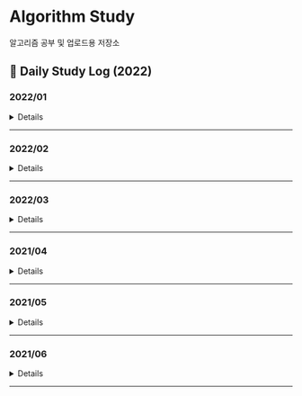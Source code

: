 # Algorithm Study
알고리즘 공부 및 업로드용 저장소

## 📖 Daily Study Log (2022)

### 2022/01
<details value="Details">
<summary>Details</summary>
<div markdown="1">

  |Date|#|Title|Solution|Remarks|
  |:---:|:---:|:---:|:---:|:---:|
  |22/01/01|PG|[여행경로](https://github.com/clap-0/algorithm_study/blob/main/Sources/Programmers/%EC%97%AC%ED%96%89%EA%B2%BD%EB%A1%9C.cpp)|DFS||
  |22/01/02|BOJ 2470|[두 용액](https://github.com/clap-0/algorithm_study/blob/main/Sources/BOJ/2470_%EB%91%90%EC%9A%A9%EC%95%A1.cpp)|이분탐색/투포인터||
  |22/01/03|BOJ 1939|[중량제한](https://github.com/clap-0/algorithm_study/blob/main/Sources/BOJ/1939_%EC%A4%91%EB%9F%89%EC%A0%9C%ED%95%9C.cpp)|다익스트라|유니온파인드 알고리즘으로도 해결 가능|
  |22/01/04|BOJ 3020|[개똥벌레](https://github.com/clap-0/algorithm_study/blob/main/Sources/BOJ/3020_%EA%B0%9C%EB%98%A5%EB%B2%8C%EB%A0%88.cpp)|구간합||
  |22/01/05|BOJ 12015|[가장 긴 증가하는 부분 수열 2](https://github.com/clap-0/algorithm_study/blob/main/Sources/BOJ/12015_%EA%B0%80%EC%9E%A5%EA%B8%B4%EC%A6%9D%EA%B0%80%ED%95%98%EB%8A%94%EB%B6%80%EB%B6%84%EC%88%98%EC%97%B42.cpp)|이분탐색||
  |22/01/06|BOJ 16564|[히오스 프로게이머](https://github.com/clap-0/algorithm_study/blob/main/Sources/BOJ/16564_%ED%9E%88%EC%98%A4%EC%8A%A4%ED%94%84%EB%A1%9C%EA%B2%8C%EC%9D%B4%EB%A8%B8.cpp)|이분탐색||
  |22/01/07|BOJ 3079|[입국심사](https://github.com/clap-0/algorithm_study/blob/main/Sources/BOJ/3079_%EC%9E%85%EA%B5%AD%EC%8B%AC%EC%82%AC.cpp)|이분탐색||
  |22/01/08|PG|[입국심사](https://github.com/clap-0/algorithm_study/blob/main/Sources/Programmers/%EC%9E%85%EA%B5%AD%EC%8B%AC%EC%82%AC.cpp)|이분탐색||
  |22/01/09|BOJ 1072|[게임](https://github.com/clap-0/algorithm_study/blob/main/Sources/BOJ/1072_%EA%B2%8C%EC%9E%84.cpp)|이분탐색||
  |22/01/10|BOJ 1253|[좋다](https://github.com/clap-0/algorithm_study/blob/main/Sources/BOJ/1253_%EC%A2%8B%EB%8B%A4.cpp)|투포인터||
  |22/01/11|BOJ 2022|[사다리](https://github.com/clap-0/algorithm_study/blob/main/Sources/BOJ/2022_%EC%82%AC%EB%8B%A4%EB%A6%AC.cpp)|이분탐색||
  |22/01/12|BOJ 3896|[소수 사이 수열](https://github.com/clap-0/algorithm_study/blob/main/Sources/BOJ/3896_%EC%86%8C%EC%88%98%EC%82%AC%EC%9D%B4%EC%88%98%EC%97%B4.cpp)|소수판별/이분탐색||
  |22/01/13|BOJ 2866|[문자열 잘라내기](https://github.com/clap-0/algorithm_study/blob/main/Sources/BOJ/2866_%EB%AC%B8%EC%9E%90%EC%97%B4%EC%9E%98%EB%9D%BC%EB%82%B4%EA%B8%B0.cpp)|정렬/문자열||
  |22/01/14|BOJ 11687|[팩토리얼 0의 개수](https://github.com/clap-0/algorithm_study/blob/main/Sources/BOJ/11687_%ED%8C%A9%ED%86%A0%EB%A6%AC%EC%96%BC0%EC%9D%98%EA%B0%9C%EC%88%98.cpp)|이분탐색/수학||
  |22/01/15|BOJ 18114|[블랙 프라이데이](https://github.com/clap-0/algorithm_study/blob/main/Sources/BOJ/18114_%EB%B8%94%EB%9E%99%ED%94%84%EB%9D%BC%EC%9D%B4%EB%8D%B0%EC%9D%B4.cpp)|이분탐색/브루트포스||
  |22/01/16|BOJ 9024|[두 수의 합](https://github.com/clap-0/algorithm_study/blob/main/Sources/BOJ/9024_%EB%91%90%EC%88%98%EC%9D%98%ED%95%A9.cpp)|투포인터||
  |22/01/17|BOJ 17179|[케이크 자르기](https://github.com/clap-0/algorithm_study/blob/main/Sources/BOJ/17179_%EC%BC%80%EC%9D%B4%ED%81%AC%EC%9E%90%EB%A5%B4%EA%B8%B0.cpp)|이분탐색/그리디||
  |22/01/18|BOJ 5710|[전기 요금](https://github.com/clap-0/algorithm_study/blob/main/Sources/BOJ/5710_%EC%A0%84%EA%B8%B0%EC%9A%94%EA%B8%88.cpp)|이분탐색/수학||
  |22/01/19|BOJ 14746|[Closest Pair](https://github.com/clap-0/algorithm_study/blob/main/Sources/BOJ/14746_ClosestPair.cpp)|투포인터||
  |22/01/20|PG|[징검다리](https://github.com/clap-0/algorithm_study/blob/main/Sources/Programmers/%EC%A7%95%EA%B2%80%EB%8B%A4%EB%A6%AC.cpp)|이분탐색/그리디|BOJ 17179와 유사한 문제|
  |22/01/21|PG|[가장 먼 노드](https://github.com/clap-0/algorithm_study/blob/main/Sources/Programmers/%EA%B0%80%EC%9E%A5%EB%A8%BC%EB%85%B8%EB%93%9C.cpp)|그래프/BFS||
  |22/01/22|BOJ 14716|[현수막](https://github.com/clap-0/algorithm_study/blob/main/Sources/BOJ/14716_%ED%98%84%EC%88%98%EB%A7%89.cpp)|DFS||
  |22/01/23|BOJ 2668|[숫자고르기](https://github.com/clap-0/algorithm_study/blob/main/Sources/BOJ/2668_%EC%88%AB%EC%9E%90%EA%B3%A0%EB%A5%B4%EA%B8%B0.cpp)|그래프/DFS|DFS로 사이클찾기|
  |22/01/24|PG|[순위](https://github.com/clap-0/algorithm_study/blob/main/Sources/Programmers/%EC%88%9C%EC%9C%84.cpp)|플로이드||
  |22/01/25|BOJ 1806|[부분합](https://github.com/clap-0/algorithm_study/blob/main/Sources/BOJ/1806_%EB%B6%80%EB%B6%84%ED%95%A9.cpp)|투포인터||
  |22/01/26|BOJ 19598|[최소 회의실 개수](https://github.com/clap-0/algorithm_study/blob/main/Sources/BOJ/19598_%EC%B5%9C%EC%86%8C%ED%9A%8C%EC%9D%98%EC%8B%A4%EA%B0%9C%EC%88%98.cpp)|그리디/우선순위큐||
  |22/01/27|BOJ 19640|[화장실의 규칙](https://github.com/clap-0/algorithm_study/blob/main/Sources/BOJ/19640_%ED%99%94%EC%9E%A5%EC%8B%A4%EC%9D%98%EA%B7%9C%EC%B9%99.cpp)|우선순위큐||
  |22/01/28|BOJ 22252|[정보 상인 호석](https://github.com/clap-0/algorithm_study/blob/main/Sources/BOJ/22252_%EC%A0%95%EB%B3%B4%EC%83%81%EC%9D%B8%ED%98%B8%EC%84%9D.cpp)|우선순위큐/해시||
  |22/01/29|BOJ 13975|[파일 합치기3](https://github.com/clap-0/algorithm_study/blob/main/Sources/BOJ/13975_%ED%8C%8C%EC%9D%BC%ED%95%A9%EC%B9%98%EA%B8%B03.cpp)|그리디/우선순위큐||
  |22/01/30|BOJ 14698|[전생했더니 슬라임 연구자였던 건에 대하여 (Hard)](https://github.com/clap-0/algorithm_study/blob/main/Sources/BOJ/14698_%EC%A0%84%EC%83%9D%ED%96%88%EB%8D%94%EB%8B%88%EC%8A%AC%EB%9D%BC%EC%9E%84%20%EC%97%B0%EA%B5%AC%EC%9E%90%EC%98%80%EB%8D%98%EA%B1%B4%EC%97%90%EB%8C%80%ED%95%98%EC%97%AC(Hard).cpp)|그리디/우선순위큐||
  |22/01/31|BOJ 14888|[연산자 끼워넣기](https://github.com/clap-0/algorithm_study/blob/main/Sources/BOJ/14888_%EC%97%B0%EC%82%B0%EC%9E%90%EB%81%BC%EC%9B%8C%EB%84%A3%EA%B8%B0.cpp)|브루트포스/백트래킹||

</div>
</details>

---

### 2022/02
<details value="Details">
  <summary>Details</summary>
  <div markdown="1">
    
  |Date|#|Title|Solution|Remarks|
  |:---:|:---:|:---:|:---:|:---:|
  |22/02/01|BOJ 2502|[떡 먹는 호랑이](https://github.com/clap-0/algorithm_study/blob/main/Sources/BOJ/2502_%EB%96%A1%EB%A8%B9%EB%8A%94%ED%98%B8%EB%9E%91%EC%9D%B4.cpp)|브루트포스||
  |22/02/02|BOJ 19638|[센티와 마법의 뿅망치](https://github.com/clap-0/algorithm_study/blob/main/Sources/BOJ/19638_%EC%84%BC%ED%8B%B0%EC%99%80%EB%A7%88%EB%B2%95%EC%9D%98%EB%BF%85%EB%A7%9D%EC%B9%98.cpp)|우선순위큐||
  |22/02/03|PG|[이중우선순위큐](https://github.com/clap-0/algorithm_study/blob/main/Sources/Programmers/%EC%9D%B4%EC%A4%91%EC%9A%B0%EC%84%A0%EC%88%9C%EC%9C%84%ED%81%90.cpp)|우선순위큐||
  |22/02/04|PG|[소수 찾기](https://github.com/clap-0/algorithm_study/blob/main/Sources/Programmers/%EC%86%8C%EC%88%98%EC%B0%BE%EA%B8%B0.cpp)|브루트포스/소수판별||
  |22/02/05|BOJ 1041|[주사위](https://github.com/clap-0/algorithm_study/blob/main/Sources/BOJ/1041_%EC%A3%BC%EC%82%AC%EC%9C%84.cpp)|수학/그리디||
  |22/02/06|BOJ 12904|[A와 B](https://github.com/clap-0/algorithm_study/blob/main/Sources/BOJ/12904_A%EC%99%80B.cpp)|그리디||
  |22/02/07|BOJ 6087|[레이저 통신](https://github.com/clap-0/algorithm_study/blob/main/Sources/BOJ/6087_%EB%A0%88%EC%9D%B4%EC%A0%80%ED%86%B5%EC%8B%A0.cpp)|다익스트라||
  |22/02/08|BOJ 2042|[구간 합 구하기](https://github.com/clap-0/algorithm_study/blob/main/Sources/BOJ/2042_%EA%B5%AC%EA%B0%84%ED%95%A9%EA%B5%AC%ED%95%98%EA%B8%B0.cpp)|세그먼트 트리/펜윅 트리|*Updated*|
  |22/02/09|BOJ 15824|[너 봄에는 캡사이신이 맛있단다](https://github.com/clap-0/algorithm_study/blob/main/Sources/BOJ/15824_%EB%84%88%EB%B4%84%EC%97%90%EB%8A%94%EC%BA%A1%EC%82%AC%EC%9D%B4%EC%8B%A0%EC%9D%B4%EB%A7%9B%EC%9E%88%EB%8B%A8%EB%8B%A4.cpp)|수학/분할정복|⭐|
  |22/02/10|BOJ 1325|[효율적인 해킹](https://github.com/clap-0/algorithm_study/blob/main/Sources/BOJ/1325_%ED%9A%A8%EC%9C%A8%EC%A0%81%EC%9D%B8%ED%95%B4%ED%82%B9.cpp)|DFS||
  |22/02/11|BOJ 5430|[AC](https://github.com/clap-0/algorithm_study/blob/main/Sources/BOJ/5430_AC.cpp)|구현/덱||
  |22/02/12|BOJ 3015|[오아시스 재결합](https://github.com/clap-0/algorithm_study/blob/main/Sources/BOJ/3015_%EC%98%A4%EC%95%84%EC%8B%9C%EC%8A%A4%EC%9E%AC%EA%B2%B0%ED%95%A9.cpp)|스택||
  |22/02/13|BOJ 2170|[선 긋기](https://github.com/clap-0/algorithm_study/blob/main/Sources/BOJ/2170_%EC%84%A0%EA%B8%8B%EA%B8%B0.cpp)|스위핑/정렬||
  |22/02/14|BOJ 13334|[철로](https://github.com/clap-0/algorithm_study/blob/main/Sources/BOJ/13334_%EC%B2%A0%EB%A1%9C.cpp)|스위핑/우선순위큐||
  |22/02/15|BOJ 17619|[개구리 점프](https://github.com/clap-0/algorithm_study/blob/main/Sources/BOJ/17619_%EA%B0%9C%EA%B5%AC%EB%A6%AC%EC%A0%90%ED%94%84.cpp)|스위핑/유니온파인드||
  |22/02/16|BOJ 15922|[아우으 우아으이야!!](https://github.com/clap-0/algorithm_study/blob/main/Sources/BOJ/15922_%EC%95%84%EC%9A%B0%EC%9C%BC%EC%9A%B0%EC%95%84%EC%9C%BC%EC%9D%B4%EC%95%BC!!.cpp)|스위핑||
  |22/02/17|BOJ 1758|[알바생 강호](https://github.com/clap-0/algorithm_study/blob/main/Sources/BOJ/1758_%EC%95%8C%EB%B0%94%EC%83%9D%EA%B0%95%ED%98%B8.cpp)|그리디||
  |22/02/18|BOJ 2836|[수상 택시](https://github.com/clap-0/algorithm_study/blob/main/Sources/BOJ/2836_%EC%88%98%EC%83%81%ED%83%9D%EC%8B%9C.cpp)|스위핑||
  |22/02/19|BOJ 1448|[삼각형 만들기](https://github.com/clap-0/algorithm_study/blob/main/Sources/BOJ/1448_%EC%82%BC%EA%B0%81%ED%98%95%EB%A7%8C%EB%93%A4%EA%B8%B0.cpp)|그리디/수학||
  |22/02/20|BOJ 5419|[북서풍](https://github.com/clap-0/algorithm_study/blob/main/Sources/BOJ/5419_%EB%B6%81%EC%84%9C%ED%92%8D.cpp)|스위핑/펜윅트리||
  |22/02/21|BOJ 2011|[암호코드](https://github.com/clap-0/algorithm_study/blob/main/Sources/BOJ/2011_%EC%95%94%ED%98%B8%EC%BD%94%EB%93%9C.cpp)|DP||
  |22/02/22|BOJ 2533|[사회망 서비스(SNS)](https://github.com/clap-0/algorithm_study/blob/main/Sources/BOJ/2533_%EC%82%AC%ED%9A%8C%EB%A7%9D%EC%84%9C%EB%B9%84%EC%8A%A4(SNS).cpp)|DP/DFS||
  |22/02/23|BOJ 15989|[1, 2, 3 더하기 4](https://github.com/clap-0/algorithm_study/blob/main/Sources/BOJ/15989_1%2C2%2C3%EB%8D%94%ED%95%98%EA%B8%B04.cpp)|DP||
  |22/02/24|BOJ 2655|[가장높은탑쌓기](https://github.com/clap-0/algorithm_study/blob/main/Sources/BOJ/2655_%EA%B0%80%EC%9E%A5%EB%86%92%EC%9D%80%ED%83%91%EC%8C%93%EA%B8%B0.cpp)|DP||
  |22/02/25|BOJ 2306|[유전자](https://github.com/clap-0/algorithm_study/blob/main/Sources/BOJ/2306_%EC%9C%A0%EC%A0%84%EC%9E%90.cpp)|DP||
  |22/02/26|BOJ 12996|[Acka](https://github.com/clap-0/algorithm_study/blob/main/Sources/BOJ/12996_Acka.cpp)|DP||
  |22/02/27|BOJ 1958|[LCS 3](https://github.com/clap-0/algorithm_study/blob/main/Sources/BOJ/1958_LCS3.cpp)|DP/문자열||
  |22/02/28|BOJ 2560|[짚신벌레](https://github.com/clap-0/algorithm_study/blob/main/Sources/BOJ/2560_%EC%A7%9A%EC%8B%A0%EB%B2%8C%EB%A0%88.cpp)|DP||
  
  </div>
</details>
  
---

### 2022/03
<details value="Details">
  <summary>Details</summary>
  <div markdown="1">
    
  |Date|#|Title|Solution|Remarks|
  |:--:|:--:|:--:|:--:|:--:|
  |22/03/01|BOJ 7579|[앱](https://github.com/clap-0/algorithm_study/blob/main/Sources/BOJ/7579_%EC%95%B1.cpp)|DP/Knapsack||
  |22/03/02|BOJ 14650|[걷다보니 신천역 삼 (Small)](https://github.com/clap-0/algorithm_study/blob/main/Sources/BOJ/14650_%EA%B1%B7%EB%8B%A4%EB%B3%B4%EB%8B%88%EC%8B%A0%EC%B2%9C%EC%97%AD%EC%82%BC(Small).cpp)|DP||
  |22/03/03|BOJ 2748|[피보나치 수 2](https://github.com/clap-0/algorithm_study/blob/main/Sources/BOJ/2748_%ED%94%BC%EB%B3%B4%EB%82%98%EC%B9%98%EC%88%982.cpp)|DP||
  |22/03/04|BOJ 16432|[떡장수와 호랑이](https://github.com/clap-0/algorithm_study/blob/main/Sources/BOJ/16432_%EB%96%A1%EC%9E%A5%EC%88%98%EC%99%80%ED%98%B8%EB%9E%91%EC%9D%B4.cpp)|DFS||
  |22/03/05|BOJ 2565|[전깃줄](https://github.com/clap-0/algorithm_study/blob/main/Sources/BOJ/2565_%EC%A0%84%EA%B9%83%EC%A4%84.cpp)|DP|LIS|
  |22/03/06|BOJ 14226|[이모티콘](https://github.com/clap-0/algorithm_study/blob/main/Sources/BOJ/14226_%EC%9D%B4%EB%AA%A8%ED%8B%B0%EC%BD%98.cpp)|BFS||
  |22/03/07|BOJ 13398|[연속합 2](https://github.com/clap-0/algorithm_study/blob/main/Sources/BOJ/13398_%EC%97%B0%EC%86%8D%ED%95%A92.cpp)|DP||
  |22/03/08|BOJ 10835|[카드게임](https://github.com/clap-0/algorithm_study/blob/main/Sources/BOJ/10835_%EC%B9%B4%EB%93%9C%EA%B2%8C%EC%9E%84.cpp)|DP||
  |22/03/09|BOJ 2240|[자두나무](https://github.com/clap-0/algorithm_study/blob/main/Sources/BOJ/2240_%EC%9E%90%EB%91%90%EB%82%98%EB%AC%B4.cpp)|DP||
  |22/03/10|BOJ 1720|[타일 코드](https://github.com/clap-0/algorithm_study/blob/main/Sources/BOJ/1720_%ED%83%80%EC%9D%BC%EC%BD%94%EB%93%9C.cpp)|DP||
  |22/03/11|BOJ 11689|[GCD(n, k) = 1](https://github.com/clap-0/algorithm_study/blob/main/Sources/BOJ/11689_GCD(n%2Ck)%3D1.cpp)|수학/소수판별|오일러 파이 함수|
  |22/03/12|BOJ 2295|[세 수의 합](https://github.com/clap-0/algorithm_study/blob/main/Sources/BOJ/2295_%EC%84%B8%EC%88%98%EC%9D%98%ED%95%A9.cpp)|MITM/이분탐색||
  |22/03/13|BOJ 2670|[연속부분최대곱](https://github.com/clap-0/algorithm_study/blob/main/Sources/BOJ/2670_%EC%97%B0%EC%86%8D%EB%B6%80%EB%B6%84%EC%B5%9C%EB%8C%80%EA%B3%B1.cpp)|DP||
  |22/03/14|BOJ 1208|[부분수열의 합 2](https://github.com/clap-0/algorithm_study/blob/main/Sources/BOJ/1208_%EB%B6%80%EB%B6%84%EC%88%98%EC%97%B4%EC%9D%98%ED%95%A92.cpp)|MITM||
  |22/03/15|BOJ 7453|[합이 0인 네 정수](https://github.com/clap-0/algorithm_study/blob/main/Sources/BOJ/7453_%ED%95%A9%EC%9D%B40%EC%9D%B8%EB%84%A4%EC%A0%95%EC%88%98.cpp)|MITM/이분탐색||
  |22/03/16|BOJ 11758|[CCW](https://github.com/clap-0/algorithm_study/blob/main/Sources/BOJ/11758_CCW.cpp)|기하학|CCW|
  |-|BOJ 2166|[다각형의 면적](https://github.com/clap-0/algorithm_study/blob/main/Sources/BOJ/2166_%EB%8B%A4%EA%B0%81%ED%98%95%EC%9D%98%EB%A9%B4%EC%A0%81.cpp)|기하학/다각형의 넓이|CCW|
  |22/03/17|BOJ 17386|[선분 교차 1](https://github.com/clap-0/algorithm_study/blob/main/Sources/BOJ/17386_%EC%84%A0%EB%B6%84%EA%B5%90%EC%B0%A81.cpp)|기하학|CCW|
  |22/03/18|BOJ 17387|[선분 교차 2](https://github.com/clap-0/algorithm_study/blob/main/Sources/BOJ/17387_%EC%84%A0%EB%B6%84%EA%B5%90%EC%B0%A82.cpp)|기하학|CCW|
  |22/03/19|BOJ 22953|[도도의 음식 준비](https://github.com/clap-0/algorithm_study/blob/main/Sources/BOJ/22953_%EB%8F%84%EB%8F%84%EC%9D%98%EC%9D%8C%EC%8B%9D%EC%A4%80%EB%B9%84.cpp)|이분탐색/백트래킹|Parametric Search|
  |22/03/20|BOJ 12738|[가장 긴 증가하는 부분 수열 3](https://github.com/clap-0/algorithm_study/blob/main/Sources/BOJ/12738_%EA%B0%80%EC%9E%A5%EA%B8%B4%EC%A6%9D%EA%B0%80%ED%95%98%EB%8A%94%EB%B6%80%EB%B6%84%EC%88%98%EC%97%B43.cpp)|이분탐색||
  |22/03/21|BOJ 9466|[텀 프로젝트](https://github.com/clap-0/algorithm_study/blob/main/Sources/BOJ/9466_%ED%85%80%ED%94%84%EB%A1%9C%EC%A0%9D%ED%8A%B8.cpp)|DFS/그래프||
  |22/03/23|BOJ 1644|[소수의 연속합](https://github.com/clap-0/algorithm_study/blob/main/Sources/BOJ/1644_%EC%86%8C%EC%88%98%EC%9D%98%EC%97%B0%EC%86%8D%ED%95%A9.cpp)|소수판별/투포인터||
  |22/03/24|BOJ 1007|[벡터 매칭](https://github.com/clap-0/algorithm_study/blob/main/Sources/BOJ/1007_%EB%B2%A1%ED%84%B0%EB%A7%A4%EC%B9%AD.cpp)|브루트포스/수학||
  |22/03/25|BOJ 2635|[수 이어가기](https://github.com/clap-0/algorithm_study/blob/main/Sources/BOJ/2635_%EC%88%98%EC%9D%B4%EC%96%B4%EA%B0%80%EA%B8%B0.cpp)|브루트포스||
  |22/03/26|BOJ 4673|[셀프 넘버](https://github.com/clap-0/algorithm_study/blob/main/Sources/BOJ/4673_%EC%85%80%ED%94%84%EB%84%98%EB%B2%84.cpp)|브루트포스||
  |22/03/27|BOJ 9527|[1의 개수 세기](https://github.com/clap-0/algorithm_study/blob/main/Sources/BOJ/9527_1%EC%9D%98%EA%B0%9C%EC%88%98%EC%84%B8%EA%B8%B0.cpp)|수학/누적합||
  |22/03/28|BOJ 15652|[N과 M (4)](https://github.com/clap-0/algorithm_study/blob/main/Sources/BOJ/15652_N%EA%B3%BCM(4).cpp)|백트래킹||
  |22/03/29|BOJ 16946|[벽 부수고 이동하기 4](https://github.com/clap-0/algorithm_study/blob/main/Sources/BOJ/16946_%EB%B2%BD%EB%B6%80%EC%88%98%EA%B3%A0%EC%9D%B4%EB%8F%99%ED%95%98%EA%B8%B04.cpp)|유니온파인드/그래프||
  |22/03/30|BOJ 20149|[선분 교차 3](https://github.com/clap-0/algorithm_study/blob/main/Sources/BOJ/20149_%EC%84%A0%EB%B6%84%EA%B5%90%EC%B0%A83.cpp)|기하학|CCW|
  |22/03/31|BOJ 14284|[간선 이어가기 2](https://github.com/clap-0/algorithm_study/blob/main/Sources/BOJ/14284_%EA%B0%84%EC%84%A0%EC%9D%B4%EC%96%B4%EA%B0%80%EA%B8%B02.cpp)|다익스트라||
  
    
  </div>
</details>
  
---

### 2021/04
<details value="Details">
  <summary>Details</summary>
  <div markdown="1">
    
  |Date|#|Title|Solution|Remarks|
  |:--:|:--:|:--:|:--:|:--:|
  |22/04/01|BOJ 1495|[기타리스트](https://github.com/clap-0/algorithm_study/blob/main/Sources/BOJ/1495_%EA%B8%B0%ED%83%80%EB%A6%AC%EC%8A%A4%ED%8A%B8.cpp)|DP||
  |22/04/02|BOJ 1038|[감소하는 수](https://github.com/clap-0/algorithm_study/blob/main/Sources/BOJ/1038_%EA%B0%90%EC%86%8C%ED%95%98%EB%8A%94%EC%88%98.cpp)|브루트포스||
  |22/04/03|BOJ 1662|[압축](https://github.com/clap-0/algorithm_study/blob/main/Sources/BOJ/1662_%EC%95%95%EC%B6%95.cpp)|구현/재귀||
  |22/04/04|BOJ 1507|[궁금한 민호](https://github.com/clap-0/algorithm_study/blob/main/Sources/BOJ/1507_%EA%B6%81%EA%B8%88%ED%95%9C%EB%AF%BC%ED%98%B8.cpp)|플로이드||
  |22/04/05|BOJ 11437|[LCA](https://github.com/clap-0/algorithm_study/blob/main/Sources/BOJ/11437_LCA.cpp)|트리/DP/희소 배열|LCA|
  |22/04/06|BOJ 1761|[정점들의 거리](https://github.com/clap-0/algorithm_study/blob/main/Sources/BOJ/1761_%EC%A0%95%EC%A0%90%EB%93%A4%EC%9D%98%EA%B1%B0%EB%A6%AC.cpp)|트리/DP/희소 배열|LCA|
  |22/04/07|BOJ 11438|[LCA 2](https://github.com/clap-0/algorithm_study/blob/main/Sources/BOJ/11438_LCA2.cpp)|트리/DP/희소 배열|LCA|
  |22/04/08|BOJ 4354|[문자열 제곱](https://github.com/clap-0/algorithm_study/blob/main/Sources/BOJ/4354_%EB%AC%B8%EC%9E%90%EC%97%B4%EC%A0%9C%EA%B3%B1.cpp)|KMP||
  |22/04/09|BOJ 16916|[부분 문자열](https://github.com/clap-0/algorithm_study/blob/main/Sources/BOJ/16916_%EB%B6%80%EB%B6%84%EB%AC%B8%EC%9E%90%EC%97%B4.cpp)|KMP||
  |22/04/10|BOJ 3176|[도로 네트워크](https://github.com/clap-0/algorithm_study/blob/main/Sources/BOJ/3176_%EB%8F%84%EB%A1%9C%EB%84%A4%ED%8A%B8%EC%9B%8C%ED%81%AC.cpp)|트리/DP/희소 배열|LCA|
  |22/04/11|BOJ 1305|[광고](https://github.com/clap-0/algorithm_study/blob/main/Sources/BOJ/1305_%EA%B4%91%EA%B3%A0.cpp)|KMP||
  |22/04/12|BOJ 1774|[우주신과의 교감](https://github.com/clap-0/algorithm_study/blob/main/Sources/BOJ/1774_%EC%9A%B0%EC%A3%BC%EC%8B%A0%EA%B3%BC%EC%9D%98%EA%B5%90%EA%B0%90.cpp)|MST||
  |22/04/13|BOJ 11585|[속타는 저녁 메뉴](https://github.com/clap-0/algorithm_study/blob/main/Sources/BOJ/11585_%EC%86%8D%ED%83%80%EB%8A%94%EC%A0%80%EB%85%81%EB%A9%94%EB%89%B4.cpp)|KMP||
  |22/04/14|BOJ 2230|[수 고르기](https://github.com/clap-0/algorithm_study/blob/main/Sources/BOJ/2230_%EC%88%98%EA%B3%A0%EB%A5%B4%EA%B8%B0.cpp)|투포인터||
  |22/04/15|BOJ 2436|[공약수](https://github.com/clap-0/algorithm_study/blob/main/Sources/BOJ/2436_%EA%B3%B5%EC%95%BD%EC%88%98.cpp)|브루트포스/유클리드 호제법||
  |22/04/16|BOJ 17425|[약수의 합](https://github.com/clap-0/algorithm_study/blob/main/Sources/BOJ/17425_%EC%95%BD%EC%88%98%EC%9D%98%ED%95%A9.cpp)|누적합/에라토스테네스의 체||
  |22/04/17|BOJ 17298|[오큰수](https://github.com/clap-0/algorithm_study/blob/main/Sources/BOJ/17298_%EC%98%A4%ED%81%B0%EC%88%98.cpp)|스택||
  |22/04/18|BOJ 12104|[순환 순열](https://github.com/clap-0/algorithm_study/blob/main/Sources/BOJ/12104_%EC%88%9C%ED%99%98%EC%88%9C%EC%97%B4.cpp)|KMP||
  |22/04/19|BOJ 16900|[이름 정하기](https://github.com/clap-0/algorithm_study/blob/main/Sources/BOJ/16900_%EC%9D%B4%EB%A6%84%EC%A0%95%ED%95%98%EA%B8%B0.cpp)|KMP||
  |22/04/20|BOJ 16570|[앞뒤가 맞는 수열](https://github.com/clap-0/algorithm_study/blob/main/Sources/BOJ/16570_%EC%95%9E%EB%92%A4%EA%B0%80%EB%A7%9E%EB%8A%94%EC%88%98%EC%97%B4.cpp)|KMP||
  |22/04/21|BOJ 1052|[물병](https://github.com/clap-0/algorithm_study/blob/main/Sources/BOJ/1052_%EB%AC%BC%EB%B3%91.cpp)|비트마스킹/그리디||
  |22/04/22|BOJ 10973|[이전 순열](https://github.com/clap-0/algorithm_study/blob/main/Sources/BOJ/10973_%EC%9D%B4%EC%A0%84%EC%88%9C%EC%97%B4.cpp)|구현||
  |22/04/23|BOJ 17413|[단어 뒤집기 2](https://github.com/clap-0/algorithm_study/blob/main/Sources/BOJ/17413_%EB%8B%A8%EC%96%B4%EB%92%A4%EC%A7%91%EA%B8%B02.cpp)|구현/스택||
  |22/04/24|BOJ 18111|[마인크래프트](https://github.com/clap-0/algorithm_study/blob/main/Sources/BOJ/18111_%EB%A7%88%EC%9D%B8%ED%81%AC%EB%9E%98%ED%94%84%ED%8A%B8.cpp)|구현/누적합||
  |22/04/25|BOJ 2902|[KMP는 왜 KMP일까?](https://github.com/clap-0/algorithm_study/blob/main/Sources/BOJ/2902_KMP%EB%8A%94%EC%99%9CKMP%EC%9D%BC%EA%B9%8C%3F.cpp)|구현||
  |22/04/26|BOJ 2581|[소수](https://github.com/clap-0/algorithm_study/blob/main/Sources/BOJ/2581_%EC%86%8C%EC%88%98.cpp)|소수판별||
  |22/04/27|BOJ 10926|[??!](https://github.com/clap-0/algorithm_study/blob/main/Sources/BOJ/10926_%3F%3F!.cpp)|구현||
  |22/04/28|BOJ 1063|[킹](https://github.com/clap-0/algorithm_study/blob/main/Sources/BOJ/1063_%ED%82%B9.cpp)|구현||
  |22/04/29|BOJ 2098|[외판원 순회](https://github.com/clap-0/algorithm_study/blob/main/Sources/BOJ/2098_%EC%99%B8%ED%8C%90%EC%9B%90%EC%88%9C%ED%9A%8C.cpp)|DP/비트마스킹||
  |22/04/30|BOJ 1562|[계단 수](https://github.com/clap-0/algorithm_study/blob/main/Sources/BOJ/1562_%EA%B3%84%EB%8B%A8%EC%88%98.cpp)|DP/비트마스킹||
    
  </div>
</details>

---

### 2021/05
<details value="Details">
  <summary>Details</summary>
  <div markdown="1">
    
  |Date|#|Title|Solution|Remarks|
  |:--:|:--:|:--:|:--:|:--:|
  |22/05/01|BOJ 15658|[연산자 끼워넣기 (2)](https://github.com/clap-0/algorithm_study/blob/main/Sources/BOJ/15658_%EC%97%B0%EC%82%B0%EC%9E%90%EB%81%BC%EC%9B%8C%EB%84%A3%EA%B8%B0(2).cpp)|구현/백트래킹||
  |22/05/02|BOJ 1102|[발전소](https://github.com/clap-0/algorithm_study/blob/main/Sources/BOJ/1102_%EB%B0%9C%EC%A0%84%EC%86%8C.cpp)|DP/비트마스킹||
  |22/05/03|BOJ 1029|[그림 교환](https://github.com/clap-0/algorithm_study/blob/main/Sources/BOJ/1029_%EA%B7%B8%EB%A6%BC%EA%B5%90%ED%99%98.cpp)|DP/비트마스킹||
  |22/05/04|BOJ 16991|[외판원 순회 3](https://github.com/clap-0/algorithm_study/blob/main/Sources/BOJ/16991_%EC%99%B8%ED%8C%90%EC%9B%90%EC%88%9C%ED%9A%8C3.cpp)|DP/비트마스킹||
  |22/05/05|BOJ 2320|[끝말잇기](https://github.com/clap-0/algorithm_study/blob/main/Sources/BOJ/2320_%EB%81%9D%EB%A7%90%EC%9E%87%EA%B8%B0.cpp)|DP/비트마스킹||
  |22/05/06|BOJ 1918|[후위 표기식](https://github.com/clap-0/algorithm_study/blob/main/Sources/BOJ/1918_%ED%9B%84%EC%9C%84%ED%91%9C%EA%B8%B0%EC%8B%9D.cpp)|스택||
  |22/05/07|BOJ 11444|[피보나치 수 6](https://github.com/clap-0/algorithm_study/blob/main/Sources/BOJ/11444_%ED%94%BC%EB%B3%B4%EB%82%98%EC%B9%98%EC%88%986.cpp)|수학/분할정복||
  |22/05/08|BOJ 2156|[포도주 시식](https://github.com/clap-0/algorithm_study/blob/main/Sources/BOJ/2156_%ED%8F%AC%EB%8F%84%EC%A3%BC%EC%8B%9C%EC%8B%9D.cpp)|DP||
  |22/05/09|BOJ 15657|[N과 M (8)](https://github.com/clap-0/algorithm_study/blob/main/Sources/BOJ/15657_N%EA%B3%BCM(8).cpp)|백트래킹||
  |22/05/10|BOJ 15663|[N과 M (9)](https://github.com/clap-0/algorithm_study/blob/main/Sources/BOJ/15663_N%EA%B3%BCM(9).cpp)|백트래킹||
  |22/05/11|BOJ 15666|[N과 M (12)](https://github.com/clap-0/algorithm_study/blob/main/Sources/BOJ/15666_N%EA%B3%BCM(12).cpp)|백트래킹||
  |22/05/12|BOJ 1311|[할 일 정하기 1](https://github.com/clap-0/algorithm_study/blob/main/Sources/BOJ/1311_%ED%95%A0%EC%9D%BC%EC%A0%95%ED%95%98%EA%B8%B01.cpp)|DP/비트마스킹||
  |22/05/13|BOJ 1043|[거짓말](https://github.com/clap-0/algorithm_study/blob/main/Sources/BOJ/1043_%EA%B1%B0%EC%A7%93%EB%A7%90.cpp)|유니온파인드||
  |22/05/14|BOJ 18870|[좌표 압축](https://github.com/clap-0/algorithm_study/blob/main/Sources/BOJ/18870_%EC%A2%8C%ED%91%9C%EC%95%95%EC%B6%95.cpp)|정렬/좌표압축||
  |22/05/15|BOJ 1676|[팩토리얼 0의 개수](https://github.com/clap-0/algorithm_study/blob/main/Sources/BOJ/1676_%ED%8C%A9%ED%86%A0%EB%A6%AC%EC%96%BC0%EC%9D%98%EA%B0%9C%EC%88%98.cpp)|수학||
  |22/05/16|BOJ 5525|[IOIOI](https://github.com/clap-0/algorithm_study/blob/main/Sources/BOJ/5525_IOIOI.cpp)|구현||
  |22/05/17|BOJ 17352|[여러분의 다리가 되어 드리겠습니다!](https://github.com/clap-0/algorithm_study/blob/main/Sources/BOJ/17352_%EC%97%AC%EB%9F%AC%EB%B6%84%EC%9D%98%EB%8B%A4%EB%A6%AC%EA%B0%80%EB%90%98%EC%96%B4%EB%93%9C%EB%A6%AC%EA%B2%A0%EC%8A%B5%EB%8B%88%EB%8B%A4!.cpp)|유니온파인드||
  |22/05/18|BOJ 9372|[상근이의 여행](https://github.com/clap-0/algorithm_study/blob/main/Sources/BOJ/9372_%EC%83%81%EA%B7%BC%EC%9D%B4%EC%9D%98%EC%97%AC%ED%96%89.cpp)|트리||
  |22/05/19|BOJ 2580|[스도쿠](https://github.com/clap-0/algorithm_study/blob/main/Sources/BOJ/2580_%EC%8A%A4%EB%8F%84%EC%BF%A0.cpp)|백트래킹||
  |22/05/20|BOJ 9934|[완전 이진 트리](https://github.com/clap-0/algorithm_study/blob/main/Sources/BOJ/9934_%EC%99%84%EC%A0%84%EC%9D%B4%EC%A7%84%ED%8A%B8%EB%A6%AC.cpp)|트리/재귀||
  |22/05/21|BOJ 2250|[트리의 높이와 너비](https://github.com/clap-0/algorithm_study/blob/main/Sources/BOJ/2250_%ED%8A%B8%EB%A6%AC%EC%9D%98%EB%86%92%EC%9D%B4%EC%99%80%EB%84%88%EB%B9%84.cpp)|트리/DFS||
  |22/05/22|BOJ 3584|[가장 가까운 공통 조상](https://github.com/clap-0/algorithm_study/blob/main/Sources/BOJ/3584_%EA%B0%80%EC%9E%A5%EA%B0%80%EA%B9%8C%EC%9A%B4%EA%B3%B5%ED%86%B5%EC%A1%B0%EC%83%81.cpp)|트리/DP/희소배열|LCA|
  |22/05/23|BOJ 4256|[트리](https://github.com/clap-0/algorithm_study/blob/main/Sources/BOJ/4256_%ED%8A%B8%EB%A6%AC.cpp)|트리/재귀/분할정복||
  |22/05/24|BOJ 13325|[이진 트리](https://github.com/clap-0/algorithm_study/blob/main/Sources/BOJ/13325_%EC%9D%B4%EC%A7%84%ED%8A%B8%EB%A6%AC.cpp)|트리/DFS||
  |22/05/25|BOJ 2957|[이진 탐색 트리](https://github.com/clap-0/algorithm_study/blob/main/Sources/BOJ/2957_%EC%9D%B4%EC%A7%84%ED%83%90%EC%83%89%ED%8A%B8%EB%A6%AC.cpp)|트리/맵||
  |22/05/26|BOJ 20364|[부동산 다툼](https://github.com/clap-0/algorithm_study/blob/main/Sources/BOJ/20364_%EB%B6%80%EB%8F%99%EC%82%B0%EB%8B%A4%ED%88%BC.cpp)|트리||
  |22/05/27|BOJ 3665|[최종 순위](https://github.com/clap-0/algorithm_study/blob/main/Sources/BOJ/3665_%EC%B5%9C%EC%A2%85%EC%88%9C%EC%9C%84.cpp)|위상정렬/그래프||
  |22/05/28|BOJ 2004|[조합 0의 개수](https://github.com/clap-0/algorithm_study/blob/main/Sources/BOJ/2004_%EC%A1%B0%ED%95%A90%EC%9D%98%EA%B0%9C%EC%88%98.cpp)|수학/정수론||
  |22/05/29|BOJ 1535|[안녕](https://github.com/clap-0/algorithm_study/blob/main/Sources/BOJ/1535_%EC%95%88%EB%85%95.cpp)|DP|Knapsack Problem|
  |22/05/30|BOJ 1431|[시리얼 번호](https://github.com/clap-0/algorithm_study/blob/main/Sources/BOJ/1431_%EC%8B%9C%EB%A6%AC%EC%96%BC%EB%B2%88%ED%98%B8.cpp)|정렬||
  |22/05/31|BOJ 1707|[이분 그래프](https://github.com/clap-0/algorithm_study/blob/main/Sources/BOJ/1707_%EC%9D%B4%EB%B6%84%EA%B7%B8%EB%9E%98%ED%94%84.cpp)|BFS||
  
    
  </div>
</details>

---

### 2021/06
<details value="Details">
  <summary>Details</summary>
  <div markdown="1">
    
  |Date|#|Title|Solution|Remarks|
  |:--:|:--:|:--:|:--:|:--:|
  |22/06/01|BOJ 13023|[ABCDE](https://github.com/clap-0/algorithm_study/blob/main/Sources/BOJ/13023_ABCDE.cpp)|DFS||
  |22/06/02|BOJ 22352|[항체 인식](https://github.com/clap-0/algorithm_study/blob/main/Sources/BOJ/22352_%ED%95%AD%EC%B2%B4%EC%9D%B8%EC%8B%9D.cpp)|DFS||
  |22/06/03|BOJ 11123|[양 한마리... 양 두마리...](https://github.com/clap-0/algorithm_study/blob/main/Sources/BOJ/11123_%EC%96%91%ED%95%9C%EB%A7%88%EB%A6%AC...%EC%96%91%EB%91%90%EB%A7%88%EB%A6%AC....cpp)|DFS||
  |22/06/04|BOJ 13265|[색칠하기](https://github.com/clap-0/algorithm_study/blob/main/Sources/BOJ/13265_%EC%83%89%EC%B9%A0%ED%95%98%EA%B8%B0.cpp)|BFS||
  |22/06/05|BOJ 1245|[농장 관리](https://github.com/clap-0/algorithm_study/blob/main/Sources/BOJ/1245_%EB%86%8D%EC%9E%A5%EA%B4%80%EB%A6%AC.cpp)|DFS||
  |22/06/06|BOJ 24479|[알고리즘 수업 - 깊이 우선 탐색 1](https://github.com/clap-0/algorithm_study/blob/main/Sources/BOJ/24479_%EC%95%8C%EA%B3%A0%EB%A6%AC%EC%A6%98%EC%88%98%EC%97%85-%EA%B9%8A%EC%9D%B4%EC%9A%B0%EC%84%A0%ED%83%90%EC%83%891.cpp)|DFS||
  |22/06/07|BOJ 17836|[공주님을 구해라!](https://github.com/clap-0/algorithm_study/blob/main/Sources/BOJ/17836_%EA%B3%B5%EC%A3%BC%EB%8B%98%EC%9D%84%EA%B5%AC%ED%95%B4%EB%9D%BC!.cpp)|BFS||
  |22/06/08|BOJ 2573|[빙산](https://github.com/clap-0/algorithm_study/blob/main/Sources/BOJ/2573_%EB%B9%99%EC%82%B0.cpp)|DFS||
  |22/06/09|BOJ 7511|[소셜 네트워킹 어플리케이션](https://github.com/clap-0/algorithm_study/blob/main/Sources/BOJ/7511_%EC%86%8C%EC%85%9C%EB%84%A4%ED%8A%B8%EC%9B%8C%ED%82%B9%EC%96%B4%ED%94%8C%EB%A6%AC%EC%BC%80%EC%9D%B4%EC%85%98.cpp)|유니온파인드||
  |22/06/10|BOJ 25285|[심준의 병역판정검사](https://github.com/clap-0/algorithm_study/blob/main/Sources/BOJ/25285_%EC%8B%AC%EC%A4%80%EC%9D%98%EB%B3%91%EC%97%AD%ED%8C%90%EC%A0%95%EA%B2%80%EC%82%AC.cpp)|구현/많은 조건 분기||
  |-|BOJ 25286|[11월 11일](https://github.com/clap-0/algorithm_study/blob/main/Sources/BOJ/25286_11%EC%9B%9411%EC%9D%BC.cpp)|구현||
  |-|BOJ 25287|[순열 정렬](https://github.com/clap-0/algorithm_study/blob/main/Sources/BOJ/25287_%EC%88%9C%EC%97%B4%EC%A0%95%EB%A0%AC.cpp)|그리디||
  |-|BOJ 25288|[영어 시험](https://github.com/clap-0/algorithm_study/blob/main/Sources/BOJ/25288_%EC%98%81%EC%96%B4%EC%8B%9C%ED%97%98.cpp)|애드혹/구현||
  |22/06/11|BOJ 1032|[명령 프롬프트](https://github.com/clap-0/algorithm_study/blob/main/Sources/BOJ/1032_%EB%AA%85%EB%A0%B9%ED%94%84%EB%A1%AC%ED%94%84%ED%8A%B8.cpp)|구현/문자열||
  |22/06/12|BOJ 12101|[1, 2, 3 더하기 2](https://github.com/clap-0/algorithm_study/blob/main/Sources/BOJ/12101_1%2C2%2C3%EB%8D%94%ED%95%98%EA%B8%B02.cpp)|브루트포스||
  |22/06/13|BOJ 10158|[개미](https://github.com/clap-0/algorithm_study/blob/main/Sources/BOJ/10158_%EA%B0%9C%EB%AF%B8.cpp)|애드혹/수학||
  |22/06/14|BOJ 15904|[UCPC는 무엇의 약자일까?](https://github.com/clap-0/algorithm_study/blob/main/Sources/BOJ/15904_UCPC%EB%8A%94%EB%AC%B4%EC%97%87%EC%9D%98%EC%95%BD%EC%9E%90%EC%9D%BC%EA%B9%8C%3F.cpp)|그리디||
  |22/06/15|BOJ 1106|[호텔](https://github.com/clap-0/algorithm_study/blob/main/Sources/BOJ/1106_%ED%98%B8%ED%85%94.cpp)|DP|Knapsack Problem|
  |22/06/16|BOJ 3067|[Coins](https://github.com/clap-0/algorithm_study/blob/main/Sources/BOJ/3067_Coins.cpp)|DP|Knapsack Problem|
  |22/06/17|BOJ 3933|[라그랑주의 네 제곱수 정리](https://github.com/clap-0/algorithm_study/blob/main/Sources/BOJ/3933_%EB%9D%BC%EA%B7%B8%EB%9E%91%EC%A3%BC%EC%9D%98%EB%84%A4%EC%A0%9C%EA%B3%B1%EC%88%98%EC%A0%95%EB%A6%AC.cpp)|DP|
  
    
  </div>
</details>

---
